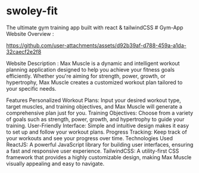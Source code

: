 # swoley-fit
 The ultimate gym training app built with react & tailwindCSS
#   G y m - A p p 
Website Overview : 

https://github.com/user-attachments/assets/d92b39af-d788-459a-a1da-32caecf2e2f8

Website Description : 
Max Muscle is a dynamic and intelligent workout planning application designed to help you achieve your fitness goals efficiently. Whether you're aiming for strength, power, growth, or hypertrophy, Max Muscle creates a customized workout plan tailored to your specific needs.

Features
Personalized Workout Plans: Input your desired workout type, target muscles, and training objectives, and Max Muscle will generate a comprehensive plan just for you.
Training Objectives: Choose from a variety of goals such as strength, power, growth, and hypertrophy to guide your training.
User-Friendly Interface: Simple and intuitive design makes it easy to set up and follow your workout plans.
Progress Tracking: Keep track of your workouts and see your progress over time.
Technologies Used
ReactJS: A powerful JavaScript library for building user interfaces, ensuring a fast and responsive user experience.
TailwindCSS: A utility-first CSS framework that provides a highly customizable design, making Max Muscle visually appealing and easy to navigate.


 
